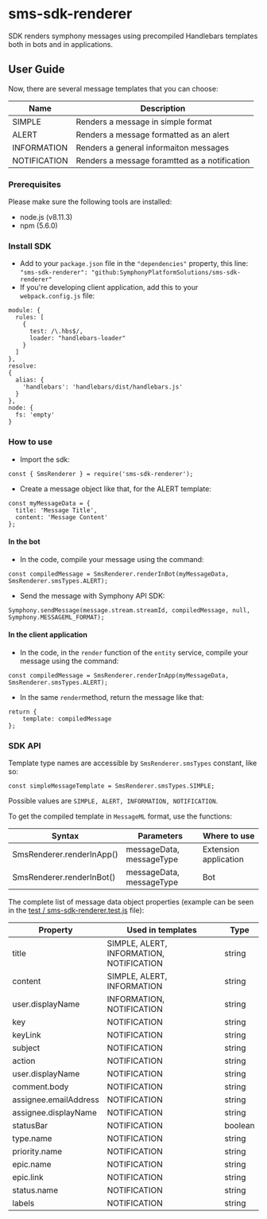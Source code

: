 # sms-sdk-renderer

SDK renders symphony messages using precompiled Handlebars templates both in bots and in applications.

## User Guide

Now, there are several message templates that you can choose:

| Name         | Description                                   |
| ------------ | --------------------------------------------- |
| SIMPLE       | Renders a message in simple format            |
| ALERT        | Renders a message formatted as an alert       |
| INFORMATION  | Renders a general informaiton messages        |
| NOTIFICATION | Renders a message foramtted as a notification |

### Prerequisites

Please make sure the following tools are installed:
* node.js (v8.11.3)
* npm (5.6.0)

### Install SDK

* Add to your `package.json` file in the `"dependencies"` property, this line:
`"sms-sdk-renderer": "github:SymphonyPlatformSolutions/sms-sdk-renderer"`
* If you're developing client application, add this to your `webpack.config.js` file:

```
module: {
  rules: [
    {
      test: /\.hbs$/,
      loader: "handlebars-loader"
    }
  ]
},
resolve:
{
  alias: {
    'handlebars': 'handlebars/dist/handlebars.js'
  }
},
node: {
  fs: 'empty'
}
```

### How to use

* Import the sdk:
```
const { SmsRenderer } = require('sms-sdk-renderer');
```
* Create a message object like that, for the ALERT template:
```
const myMessageData = {
  title: 'Message Title',
  content: 'Message Content'
};
```

#### In the bot

* In the code, compile your message using the command:
```
const compiledMessage = SmsRenderer.renderInBot(myMessageData, SmsRenderer.smsTypes.ALERT);
```
* Send the message with Symphony API SDK:
```
Symphony.sendMessage(message.stream.streamId, compiledMessage, null, Symphony.MESSAGEML_FORMAT);
```

#### In the client application

* In the code, in the `render` function of the `entity` service, compile your message using the command:
```
const compiledMessage = SmsRenderer.renderInApp(myMessageData, SmsRenderer.smsTypes.ALERT);
```
* In the same `render`method, return the message like that:
```
return {
    template: compiledMessage
};
```

### SDK API

Template type names are accessible by `SmsRenderer.smsTypes` constant, like so:
```
const simpleMessageTemplate = SmsRenderer.smsTypes.SIMPLE;
```
Possible values are `SIMPLE, ALERT, INFORMATION, NOTIFICATION`.

To get the compiled template in `MessageML` format, use the functions:

| Syntax                    | Parameters               | Where to use          |
| ------------------------- | ------------------------ | --------------------- |
| SmsRenderer.renderInApp() | messageData, messageType | Extension application |
| SmsRenderer.renderInBot() | messageData, messageType | Bot                   |

The complete list of message data object properties (example can be seen in the [test / sms-sdk-renderer.test.js](https://github.com/vinnie777/sms-sdk-renderer/blob/master/test/sms-sdk-renderer.test.js) file):

| Property              | Used in templates                        | Type    |
| --------------------- | ---------------------------------------- | ------- |
| title                 | SIMPLE, ALERT, INFORMATION, NOTIFICATION | string  |
| content               | SIMPLE, ALERT, INFORMATION               | string  |
| user.displayName      | INFORMATION, NOTIFICATION                | string  |
| key                   | NOTIFICATION                             | string  |
| keyLink               | NOTIFICATION                             | string  |
| subject               | NOTIFICATION                             | string  |
| action                | NOTIFICATION                             | string  |
| user.displayName      | NOTIFICATION                             | string  |
| comment.body          | NOTIFICATION                             | string  |
| assignee.emailAddress | NOTIFICATION                             | string  |
| assignee.displayName  | NOTIFICATION                             | string  |
| statusBar             | NOTIFICATION                             | boolean |
| type.name             | NOTIFICATION                             | string  |
| priority.name         | NOTIFICATION                             | string  |
| epic.name             | NOTIFICATION                             | string  |
| epic.link             | NOTIFICATION                             | string  |
| status.name           | NOTIFICATION                             | string  |
| labels                | NOTIFICATION                             | string  |
